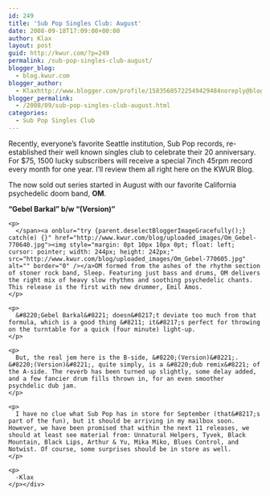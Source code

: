 ```yaml
---
id: 249
title: 'Sub Pop Singles Club: August'
date: 2008-09-18T17:09:00+00:00
author: Klax
layout: post
guid: http://kwur.com/?p=249
permalink: /sub-pop-singles-club-august/
blogger_blog:
  - blog.kwur.com
blogger_author:
  - Klaxhttp://www.blogger.com/profile/15835685722549429484noreply@blogger.com
blogger_permalink:
  - /2008/09/sub-pop-singles-club-august.html
categories:
  - Sub Pop Singles Club
---
```

<div class="pf-content">
  <p>
    Recently, everyone&#8217;s favorite Seattle institution, Sub Pop records, re-established their well known singles club to celebrate their 20 anniversary. For $75, 1500 lucky subscribers will receive a special 7inch 45rpm record every month for one year. I&#8217;ll review them all right here on the KWUR Blog.
  </p>
  
  <p>
    The now sold out series started in August with our favorite California psychedelic doom band, <span style="font-weight: bold;">OM</span>.
  </p>
  
  <p>
    <span style="font-weight: bold;">&#8220;Gebel Barkal&#8221; b/w &#8220;(Version)&#8221;</p> 
    
    <p>
      </span><a onblur="try {parent.deselectBloggerImageGracefully();} catch(e) {}" href="http://www.kwur.com/blog/uploaded_images/Om_Gebel-770640.jpg"><img style="margin: 0pt 10px 10px 0pt; float: left; cursor: pointer; width: 244px; height: 242px;" src="http://www.kwur.com/blog/uploaded_images/Om_Gebel-770605.jpg" alt="" border="0" /></a>OM formed from the ashes of the rhythm section of stoner rock band, Sleep. Featuring just bass and drums, OM delivers the right mix of heavy slow rhythms and soothing psychedelic chants. This release is the first with new drummer, Emil Amos.
    </p>
    
    <p>
      &#8220;Gebel Barkal&#8221; doesn&#8217;t deviate too much from that formula, which is a good thing &#8211; it&#8217;s perfect for throwing on the turntable for a quick (four minute) light-up.
    </p>
    
    <p>
      But, the real jem here is the B-side, &#8220;(Version)&#8221;. &#8220;(Version)&#8221;, quite simply, is a &#8220;dub remix&#8221; of the A-side. The reverb has been turned up slightly, some delay added, and a few fancier drum fills thrown in, for an even smoother psychdelic dub jam.
    </p>
    
    <p>
      I have no clue what Sub Pop has in store for September (that&#8217;s part of the fun), but it should be arriving in my mailbox soon. However, we have been promised that within the next 11 releases, we should at least see material from: Unnatural Helpers, Tyvek, Black Mountain, Black Lips, Arthur & Yu, Mika Miko, Blues Control, and Notwist. Of course, some surprises should be in store as well.
    </p>
    
    <p>
      -Klax
    </p></div>